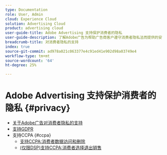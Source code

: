 ```yaml
---
type: Documentation
role: User, Admin
cloud: Experience Cloud
solution: Advertising Cloud
product: advertising cloud
user-guide-title: Adobe Advertising 支持保护消费者的隐私
user-guide-description: 了解Adobe广告为帮助广告商客户遵守消费者隐私法而提供的安全和隐私控制。
breadcrumb-title: 对消费者隐私的支持
index: true
source-git-commit: ad978a021c063377e4c91ed41e902d98a03749e4
workflow-type: tm+mt
source-wordcount: '64'
ht-degree: 25%

---
```



# Adobe Advertising 支持保护消费者的隐私 {#privacy}

+ [关于Adobe广告对消费者隐私的支持](/help/privacy/home.md)
+ [支持GDPR](/help/privacy/ad-cloud-gdpr.md)
+ 支持CCPA {#ccpa}
   + [支持CCPA:消费者数据访问和删除](/help/privacy/ad-cloud-ccpa-access-delete.md)
   + [(仅限DSP)支持CCPA:消费者选择退出销售](/help/privacy/ad-cloud-ccpa-opt-out-of-sale.md)
